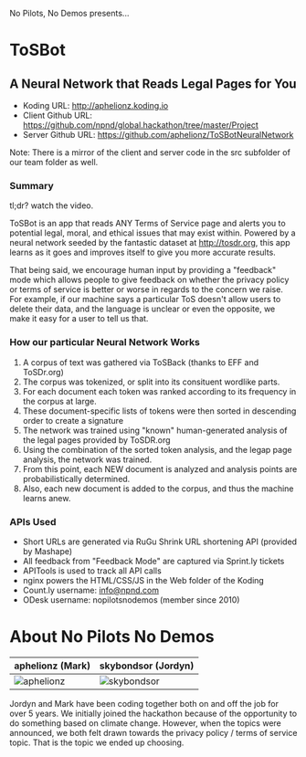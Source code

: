 No Pilots, No Demos presents...

# ToSBot
## A Neural Network that Reads Legal Pages for You

* Koding URL: http://aphelionz.koding.io
* Client Github URL: https://github.com/npnd/global.hackathon/tree/master/Project
* Server Github URL: https://github.com/aphelionz/ToSBotNeuralNetwork

Note: There is a mirror of the client and server code in the src subfolder of our team folder as well.

### Summary

tl;dr? watch the video.

ToSBot is an app that reads ANY Terms of Service page and alerts you to potential legal, moral, and ethical issues that may exist within. Powered by a neural network seeded by the fantastic dataset at http://tosdr.org, this app learns as it goes and improves itself to give you more accurate results.

That being said, we encourage human input by providing a "feedback" mode which allows people to give feedback on whether the privacy policy or terms of service is better or worse in regards to the concern we raise. For example, if our machine says a particular ToS doesn't allow users to delete their data, and the language is unclear or even the opposite, we make it easy for a user to tell us that. 

### How our particular Neural Network Works

1. A corpus of text was gathered via ToSBack (thanks to EFF and ToSDr.org)
2. The corpus was tokenized, or split into its consituent wordlike parts.
3. For each document each token was ranked according to its frequency in the corpus at large.
4. These document-specific lists of tokens were then sorted in descending order to create a signature
5. The network was trained using "known" human-generated analysis of the legal pages provided by ToSDR.org
6. Using the combination of the sorted token analysis, and the legap page analysis, the network was trained.
7. From this point, each NEW document is analyzed and analysis points are probabilistically determined.
8. Also, each new document is added to the corpus, and thus the machine learns anew.

### APIs Used
* Short URLs are generated via RuGu Shrink URL shortening API (provided by Mashape)
* All feedback from "Feedback Mode" are captured via Sprint.ly tickets
* APITools is used to track all API calls
* nginx powers the HTML/CSS/JS in the Web folder of the Koding 
* Count.ly username: info@npnd.com
* ODesk username: nopilotsnodemos (member since 2010)

About No Pilots No Demos
===========================

| aphelionz (Mark) | skybondsor (Jordyn) |
|--- |--- |
| ![aphelionz](https://fbcdn-sphotos-d-a.akamaihd.net/hphotos-ak-xfa1/v/t1.0-9/429397_10151321831125069_2084122506_n.jpg?oh=ab41ad0750b749a532bbd8f2d3f5a9cd&oe=550E92A4&__gda__=1423315627_a25fd60398c2cba46cb88530c5358420) | ![skybondsor](https://scontent-a-iad.xx.fbcdn.net/hphotos-xpf1/v/t1.0-9/1392014_10151601758896266_672020922_n.jpg?oh=20ae0c38af31d7c017a699a3a8fbe0a1&oe=550CD680) |

Jordyn and Mark have been coding together both on and off the job for over 5 years. We initially joined the hackathon because of the opportunity to do something based on climate change. However, when the topics were announced, we both felt drawn towards the privacy policy / terms of service topic. That is the topic we ended up choosing.
